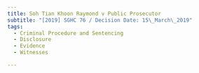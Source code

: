 ```yaml
---
title: Soh Tian Khoon Raymond v Public Prosecutor
subtitle: "[2019] SGHC 76 / Decision Date: 15\_March\_2019"
tags:
  - Criminal Procedure and Sentencing
  - Disclosure
  - Evidence
  - Witnesses

---
```

